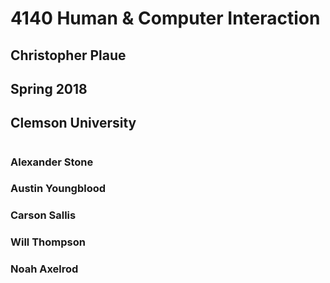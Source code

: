 # 4140 Human & Computer Interaction 
## Christopher Plaue 
## Spring 2018 
## Clemson University 
#
### Alexander Stone
### Austin Youngblood
### Carson Sallis
### Will Thompson 
### Noah Axelrod

